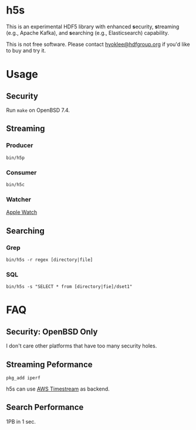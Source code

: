 # h5s

  This is an experimental HDF5 library with enhanced **s**ecurity, **s**treaming (e.g., Apache Kafka), and
 **s**earching (e.g., Elasticsearch) capability. 

  This is not free software. Please contact hyoklee@hdfgroup.org if you'd like to buy and try it.

# Usage

## Security

  Run `make` on OpenBSD 7.4.
  
## Streaming

### Producer

`bin/h5p`

### Consumer

`bin/h5c`

### Watcher

[Apple Watch](https://youtu.be/qdjAHVON01s)


## Searching

### Grep

`bin/h5s -r regex [directory|file]` 

### SQL

`bin/h5s -s "SELECT * from [directory|fie]/dset1"`

# FAQ

## Security: OpenBSD Only

 I don't care other platforms that have too many security holes.
  
## Streaming Peformance
  
 `pkg_add iperf`
 
 h5s can use [AWS Timestream](https://aws.amazon.com/timestream/) as backend.

## Search Performance

  1PB in 1 sec.

  

  
